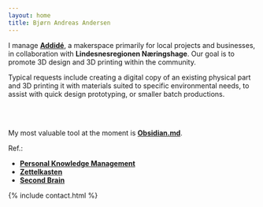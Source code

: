 ```yaml
---
layout: home
title: Bjørn Andreas Andersen
---
```


I manage <a href="https://www.addide.no" rel="nofollow"><strong>Addidé</strong></a>, a makerspace primarily for local projects and businesses, in collaboration with **Lindesnesregionen Næringshage**. Our goal is to promote 3D design and 3D printing within the community.

Typical requests include creating a digital copy of an existing physical part and 3D printing it with materials suited to specific environmental needs, to assist with quick design prototyping, or smaller batch productions.

<br><br>

My most valuable tool at the moment is <a href="https://obsidian.md" rel="nofollow"><strong>Obsidian.md</strong></a>.

Ref.:
- <a href="https://en.wikipedia.org/wiki/Personal_knowledge_management" rel="nofollow"><strong>Personal Knowledge Management</strong></a>
- <a href="https://en.wikipedia.org/wiki/Zettelkasten" rel="nofollow"><strong>Zettelkasten</strong></a>
- <a href="https://fortelabs.com/blog/basboverview" rel="nofollow"><strong>Second Brain</strong></a>

{% include contact.html %}